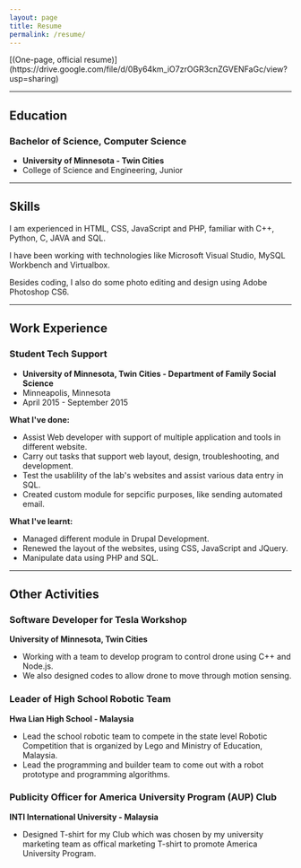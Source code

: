 ```yaml
---
layout: page
title: Resume
permalink: /resume/
---
```


<div markdown="1"> [(One-page, official resume)](https://drive.google.com/file/d/0By64km_iO7zrOGR3cnZGVENFaGc/view?usp=sharing)
</div>

------------

## Education

### Bachelor of Science, Computer Science
* **University of Minnesota - Twin Cities**
* College of Science and Engineering, Junior

------------

## Skills  

I am experienced in HTML, CSS, JavaScript and PHP, familiar with C++, Python, C, JAVA and SQL.

I have been working with technologies like Microsoft Visual Studio, MySQL Workbench and Virtualbox. 

Besides coding, I also do some photo editing and design using Adobe Photoshop CS6.

------------

## Work Experience    


### Student Tech Support

* **University of Minnesota, Twin Cities - Department of Family Social Science**
* Minneapolis, Minnesota
* April 2015 - September 2015

**What I've done:**

* Assist Web developer with support of multiple application and tools in different website.
* Carry out tasks that support web layout, design, troubleshooting, and development.
* Test the usablility of the lab's websites and assist various data entry in SQL.
* Created custom module for sepcific purposes, like sending automated email. 

**What I've learnt:**

* Managed different module in Drupal Development.
* Renewed the layout of the websites, using CSS, JavaScript and JQuery.
* Manipulate data using PHP and SQL. 

-------------

## Other Activities

### Software Developer for Tesla Workshop
**University of Minnesota, Twin Cities**

* Working with a team to develop program to control drone using C++ and Node.js.
* We also designed codes to allow drone to move through motion sensing.   

### Leader of High School Robotic Team
**Hwa Lian High School - Malaysia**

* Lead the school robotic team to compete in the state level Robotic Competition that is organized by Lego and Ministry of Education, Malaysia.
* Lead the programming and builder team to come out with a robot prototype and programming algorithms.

### Publicity Officer for America University Program (AUP) Club
**INTI International University - Malaysia**

* Designed T-shirt for my Club which was chosen by my university marketing team as offical marketing T-shirt to promote America University Program.
